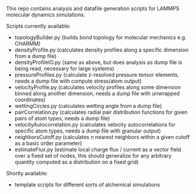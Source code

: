 This repo contains analysis and datafile generation scripts for LAMMPS molecular dynamics simulations.

Scripts currently available:
- topologyBuilder.py (builds bond topology for molecular mechanics e.g. CHARMM)
- densityProfile.py (calculates density profiles along a specific dimension from a dump file)
- densityProfileIO.py (same as above, but does analysis as dump file is being read, necessary for large systems)
- pressureProfiles.py (calculate z-resolved pressure tensor elements, needs a dump file with compute stress/atom output)
- velocityProfile.py (calculates velocity profiles along some dimension binned along another dimension, needs a dump file with unwrapped coordinates)
- wettingCircles.py (calculates wetting angle from a dump file)
- pairCorrelation.py (calculates radial pair distribution functions for given pairs of atom types, needs a dump file)
- velocityAutocorrelation.py (calculates velocity autocorrelations for specific atom types, needs a dump file with granular output)
- neighborsCutoff.py (calculates n nearest neighbors within a given cutoff as a basic order parameter)
- estimateFlux.py (estimate local charge flux / current as a vector field over a fixed set of nodes, this should generalize for any arbitrary quantity computed as a distribution on a fixed grid)

Shortly available:
- template scripts for different sorts of alchemical simulations
 
